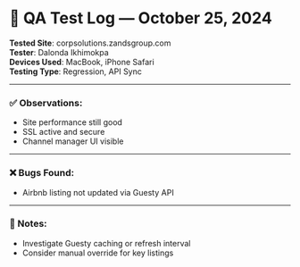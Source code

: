 # 🧪 QA Test Log — October 25, 2024

**Tested Site**: corpsolutions.zandsgroup.com  
**Tester**: Dalonda Ikhimokpa  
**Devices Used**: MacBook, iPhone Safari  
**Testing Type**: Regression, API Sync

---

### ✅ Observations:
- Site performance still good  
- SSL active and secure  
- Channel manager UI visible

---

### ❌ Bugs Found:
- Airbnb listing not updated via Guesty API

---

### 📝 Notes:
- Investigate Guesty caching or refresh interval  
- Consider manual override for key listings